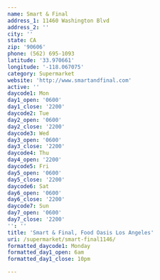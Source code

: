 ```yaml
---
name: Smart & Final
address_1: 11460 Washington Blvd
address_2: ''
city: ''
state: CA
zip: '90606'
phone: (562) 695-1093
latitude: '33.970661'
longitude: '-118.067075'
category: Supermarket
website: 'http://www.smartandfinal.com'
active: ''
daycode1: Mon
day1_open: '0600'
day1_close: '2200'
daycode2: Tue
day2_open: '0600'
day2_close: '2200'
daycode3: Wed
day3_open: '0600'
day3_close: '2200'
daycode4: Thu
day4_open: '2200'
daycode5: Fri
day5_open: '0600'
day5_close: '2200'
daycode6: Sat
day6_open: '0600'
day6_close: '2200'
daycode7: Sun
day7_open: '0600'
day7_close: '2200'
'': ''
title: 'Smart & Final, Food Oasis Los Angeles'
uri: /supermarket/smart-final1146/
formatted_daycode1: Monday
formatted_day1_open: 6am
formatted_day1_close: 10pm

---
```

